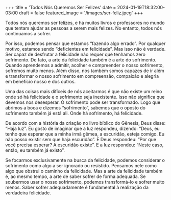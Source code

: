 +++
title = 'Todos Nós Queremos Ser Felizes'
date = 2024-01-19T18:32:00-03:00
draft = false
featured_image = '/images/ser-feliz.jpeg'
+++

Todos nós queremos ser felizes, e há muitos livros e professores no
mundo que tentam ajudar as pessoas a serem mais felizes. No entanto, todos nós continuamos a sofrer.

Por isso, podemos pensar que estamos “fazendo algo errado”. Por qualquer motivo, estamos sendo “deficientes em felicidade”. Mas isso não é verdade. Ser capaz de desfrutar a felicidade não requer que tenhamos zero sofrimento. De fato, a arte da felicidade também é a arte do sofrimento. Quando aprendemos a admitir, acolher e compreender o nosso sofrimento, sofremos muito menos. Além disso, nós também somos capazes de ir além e transformar o nosso sofrimento em compreensão, compaixão e alegria em benefício nosso e dos outros.

Uma das coisas mais difíceis de nós aceitarmos é que não existe um reino onde só há felicidade e o sofrimento seja inexistente. Isso não significa que devemos nos desesperar. O sofrimento pode ser transformado. Logo que abrimos a boca e dizemos “sofrimento”, sabemos que o oposto do sofrimento também já está ali. Onde há sofrimento, há felicidade.

De acordo com a história da criação no livro bíblico do Gênesis, Deus disse: “Haja luz”. Eu gosto de imaginar que a luz respondeu, dizendo: “Deus, eu tenho que esperar que a minha irmã gêmea, a escuridão, esteja comigo. Eu não posso existir sem que haja escuridão”. E Deus respondeu: “Por que você precisa esperar? A escuridão existe”. E a luz respondeu: “Neste caso, então, eu também já existo”.

Se focarmos exclusivamente na busca da felicidade, podemos considerar o sofrimento como algo a ser ignorado ou resistido. Pensamos nele como algo que obstrui o caminho da felicidade. Mas a arte da felicidade também é, ao mesmo tempo, a arte de saber sofrer de forma adequada. Se soubermos usar o nosso sofrimento, podemos transformá-lo e sofrer muito menos. Saber sofrer adequadamente é fundamental à realização da verdadeira felicidade.
